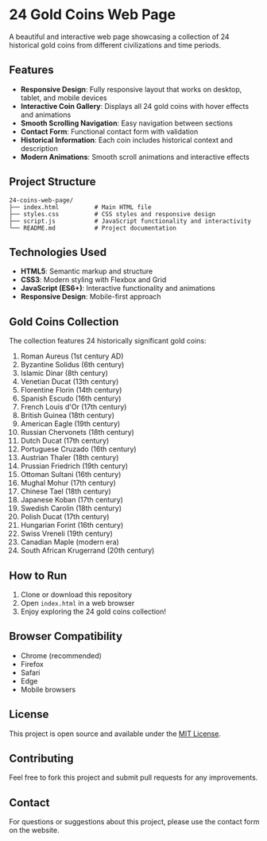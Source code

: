 # 24 Gold Coins Web Page

A beautiful and interactive web page showcasing a collection of 24 historical gold coins from different civilizations and time periods.

## Features

- **Responsive Design**: Fully responsive layout that works on desktop, tablet, and mobile devices
- **Interactive Coin Gallery**: Displays all 24 gold coins with hover effects and animations
- **Smooth Scrolling Navigation**: Easy navigation between sections
- **Contact Form**: Functional contact form with validation
- **Historical Information**: Each coin includes historical context and description
- **Modern Animations**: Smooth scroll animations and interactive effects

## Project Structure

```
24-coins-web-page/
├── index.html          # Main HTML file
├── styles.css          # CSS styles and responsive design
├── script.js           # JavaScript functionality and interactivity
└── README.md           # Project documentation
```

## Technologies Used

- **HTML5**: Semantic markup and structure
- **CSS3**: Modern styling with Flexbox and Grid
- **JavaScript (ES6+)**: Interactive functionality and animations
- **Responsive Design**: Mobile-first approach

## Gold Coins Collection

The collection features 24 historically significant gold coins:

1. Roman Aureus (1st century AD)
2. Byzantine Solidus (6th century)
3. Islamic Dinar (8th century)
4. Venetian Ducat (13th century)
5. Florentine Florin (14th century)
6. Spanish Escudo (16th century)
7. French Louis d'Or (17th century)
8. British Guinea (18th century)
9. American Eagle (19th century)
10. Russian Chervonets (18th century)
11. Dutch Ducat (17th century)
12. Portuguese Cruzado (16th century)
13. Austrian Thaler (18th century)
14. Prussian Friedrich (19th century)
15. Ottoman Sultani (16th century)
16. Mughal Mohur (17th century)
17. Chinese Tael (18th century)
18. Japanese Koban (17th century)
19. Swedish Carolin (18th century)
20. Polish Ducat (17th century)
21. Hungarian Forint (16th century)
22. Swiss Vreneli (19th century)
23. Canadian Maple (modern era)
24. South African Krugerrand (20th century)

## How to Run

1. Clone or download this repository
2. Open `index.html` in a web browser
3. Enjoy exploring the 24 gold coins collection!

## Browser Compatibility

- Chrome (recommended)
- Firefox
- Safari
- Edge
- Mobile browsers

## License

This project is open source and available under the [MIT License](LICENSE).

## Contributing

Feel free to fork this project and submit pull requests for any improvements.

## Contact

For questions or suggestions about this project, please use the contact form on the website.

